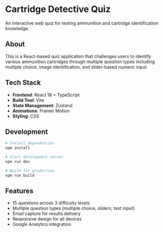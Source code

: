 # Cartridge Detective Quiz

An interactive web quiz for testing ammunition and cartridge identification knowledge.

## About

This is a React-based quiz application that challenges users to identify various ammunition cartridges through multiple question types including multiple choice, image identification, and slider-based numeric input.

## Tech Stack

- **Frontend**: React 18 + TypeScript
- **Build Tool**: Vite
- **State Management**: Zustand
- **Animations**: Framer Motion
- **Styling**: CSS

## Development

```bash
# Install dependencies
npm install

# Start development server
npm run dev

# Build for production
npm run build
```

## Features

- 15 questions across 3 difficulty levels
- Multiple question types (multiple choice, sliders, text input)
- Email capture for results delivery
- Responsive design for all devices
- Google Analytics integration